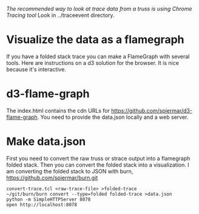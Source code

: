 *The recommended way to look at trace data from a truss is using Chrome Tracing tool*
Look in ../traceevent directory.

Visualize the data as a flamegraph
==================================

If you have a folded stack trace you can make a FlameGraph with several tools.
Here are instructions on a d3 solution for the browser. It is nice because it's interactive.

d3-flame-graph
==============
The index.html contains the cdn URLs for https://github.com/spiermar/d3-flame-graph.
You need to provide the data.json locally and a web server.

Make data.json
==============
First you need to convert the raw truss or strace output into a flamegraph folded stack.
Then you can convert the folded stack into a visualization. I am converting the folded stack
to JSON with burn, https://github.com/spiermar/burn.git

```
convert-trace.tcl <raw-trace-file> >folded-trace
~/git/burn/burn convert --type=folded folded-trace >data.json
python -m SimpleHTTPServer 8078
open http://localhost:8078
```
